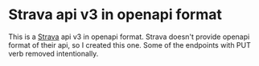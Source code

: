 # Strava api v3 in openapi format

This is a [Strava](https://www.strava.com/) api v3 in openapi format.
Strava doesn't provide openapi format of their api, so I created this one.
Some of the endpoints with PUT verb removed intentionally.
